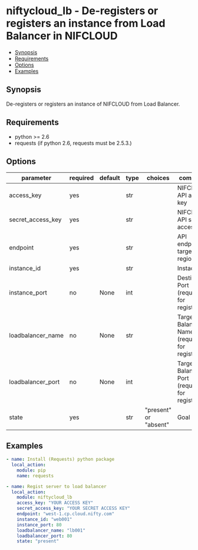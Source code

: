 # niftycloud_lb - De-registers or registers an instance from Load Balancer in NIFCLOUD

* [Synopsis](#synopsis)
* [Requirements](#requirements)
* [Options](#options)
* [Examples](#examples)

## Synopsis

De-registers or registers an instance of NIFCLOUD from Load Balancer.

## Requirements

* python >= 2.6
* requests (if python 2.6, requests must be 2.5.3.)

## Options

| parameter           | required | default    | type | choices               | comments                                              |
|---------------------|----------|------------|------|-----------------------|-------------------------------------------------------|
| access_key          | yes      |            | str  |                       | NIFCLOUD API access key                               |
| secret_access_key   | yes      |            | str  |                       | NIFCLOUD API secret access key                        |
| endpoint            | yes      |            | str  |                       | API endpoint of target region                         |
| instance_id         | yes      |            | str  |                       | Instacen ID                                           |
| instance_port       | no       | None       | int  |                       | Destination Port  (required for registraiton)         |
| loadbalancer_name   | no       | None       | str  |                       | Target Load Balancer Name (required for registration) |
| loadbalancer_port   | no       | None       | int  |                       | Target Load Balancer Port (required for registration) |
| state               | yes      |            | str  | "present" or "absent" | Goal status                                           |

## Examples

```yaml
- name: Install (Requests) python package
  local_action:
    module: pip
    name: requests

- name: Regist server to load balancer
  local_action:
    module: niftycloud_lb
    access_key: "YOUR ACCESS KEY"
    secret_access_key: "YOUR SECRET ACCESS KEY"
    endpoint: "west-1.cp.cloud.nifty.com"
    instance_id: "web001"
    instance_port: 80
    loadbalancer_name: "lb001"
    loadbalancer_port: 80
    state: "present"
```
